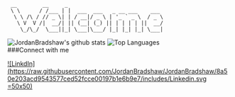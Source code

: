 

<!--
**JordanBradshaw/JordanBradshaw** is a ✨ _special_ ✨ repository because its `README.md` (this file) appears on your GitHub profile.
### Hi there 👋
Here are some ideas to get you started:

- 🔭 I’m currently working on ...
- 🌱 I’m currently learning ...
- 👯 I’m looking to collaborate on ...
- 🤔 I’m looking for help with ...
- 💬 Ask me about ...
- 📫 How to reach me: ...
- 😄 Pronouns: ...
- ⚡ Fun fact: ...
-->
```
 __        __     _                              
 \ \      / /___ | |  ___  ___   _ __ ___    ___ 
  \ \ /\ / // _ \| | / __|/ _ \ | '_ ` _ \  / _ \
   \ V  V /|  __/| || (__| (_) || | | | | ||  __/
    \_/\_/  \___||_| \___|\___/ |_| |_| |_| \___|           
```
    
![JordanBradshaw's github stats](https://github-readme-stats.vercel.app/api?username=jordanbradshaw&count_private=true&show_icons=true&theme=dark&include_all_commits=true&hide=issues,contribs)
![Top Languages](https://github-readme-stats.vercel.app/api/top-langs/?username=jordanbradshaw&layout=compact&theme=dark&langs_count=8)
</br>
###Connect with me

[![LinkdIn](https://raw.githubusercontent.com/JordanBradshaw/JordanBradshaw/8a50e203acd9543577ced52fcce00197b1e6b9e7/includes/Linkedin.svg =50x50)](https://www.linkedin.com/in/jordanbradshaw88/)
